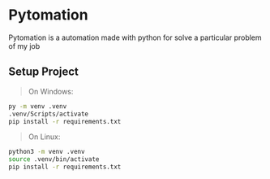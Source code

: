 # Pytomation
Pytomation is a automation made with python for solve a particular problem of my job

## Setup Project

> On Windows:

```bash
py -m venv .venv
.venv/Scripts/activate
pip install -r requirements.txt
```

> On Linux:

```bash
python3 -m venv .venv
source .venv/bin/activate
pip install -r requirements.txt
```